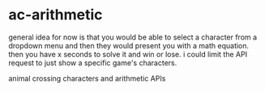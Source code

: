 # ac-arithmetic

general idea for now is that you would be able to select a character from a dropdown menu and then they would present you with a math equation. then you have x seconds to solve it and win or lose. i could limit the API request to just show a specific game's characters. 

animal crossing characters and arithmetic APIs
